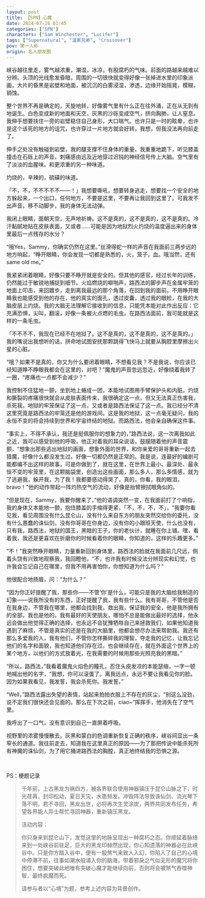```yaml
---
layout: post
title: 【SPN】心魔
date: 2024-07-16 01:45
categories: ["SPN"]
characters: ["Sam Winchester", "Lucifer"]
tags: ["Supernatural", "温家兄弟", "Crossover"]
pov: 第一人称
origin: 名人朋友圈
---
```


峡谷越往里走，雾气越浓重，潮湿，冰凉，有股腐朽的气味。前面的路越来越难以分辨。头顶的光线愈发昏暗，周围的一切很快就变得好像一张掉进水里的印象派画，大片的昏黑是岩壁和地面，被沉沉的白雾浸湿，渗透，边缘开始摇晃，模糊，销蚀。

整个世界不再是确定的，天旋地转，好像雾气里有什么正在往外涌，正在从无到有地诞生。白色变成新的地面和天空，灰黑的沙砾变成空气，挤向胸肺，让人窒息。我伸手想要扶住一旁的岩壁稳住自己身形，大口喘气。也许只是一时的眩晕，也许是这个该死的地方的诅咒，也许穿过一片地方就会好转，我想，但我没法再向前走了。

伸手之处没有触碰到岩壁，我的腿支撑不住身体的重量，我重重地跪下，听见膝盖撞击在石砾上的声音，刺痛感由远及近地穿过迟钝的神经信号传上大脑。空气里有了淡淡的血腥味。和更浓重的另一种味道。

灼烧的，辛辣的，硫磺的味道。

「不，不，不不不不不——！」我想要嘶吼，想要转身逃走，想要找一个安全的地方躲起来，一个出口，任何地方，不要是这里，不要再让我回到这里了。可我发不出声音，移不动脚步，我的身体无法动弹。

我闭上眼睛，面朝天空，无声地祈祷。这不是真的，这不是真的，这不是真的。冷汗黏腻地贴在皮肤表面，又或者……可能是因为地狱烈火灼烧的温度逼出来的身体里最后一点残存的水分？

“哦Yes，Sammy，你确实仍然在这里。”丝滑得蛇一样的声音在我面前三两步远的地方响起，“睁开眼睛，你会发现一切都是熟悉的，火，笼子，血。哦当然，还有same old me。”

我紧紧闭着眼睛，好像只要不睁开就是安全的。但其他的感官，经过长年的训练，仍然能过于敏锐地捕捉到细节。火焰燃烧的噼啪声，路西法的脚步声在金属牢笼的地面上叩击，来回踱步，走到离我最远的那个角落，在回到我的面前。不用睁开眼睛我也能感受到他的存在，他的真实的面孔，透过皮囊，透过我的眼睑，在我的大脑皮层上灼烧。我的大脑无法理解它接收到的信息，只能凭本能对此作出反应：它充满恐惧，尖叫，翻滚，好像一条被火点燃的毛虫。在路西法面前，我可能就是这样的一条毛虫。

「不不不不，我现在已经不在地狱了。这不是真的，这不是真的，这不是真的。」我的嘴说出我想听的话，拼命地试图安抚那颗跳得飞快马上就要从胸腔里摩擦出火星的心脏。

“哦？如果不是真的，你又为什么要闭着眼睛，不想看见我？不是我说，你应该已经知道睁不睁眼我都会在这里的，对吧？”魔鬼的声音忽远忽近，好像绕着我转了一圈，“疼痛也一点都不会减少？”

我控制不住猛地一颤，坐到地上蜷成一团，本能地试图用手臂保护头和内脏。灼烧和撕裂的疼痛很快就会从皮肤表面传来，我很确定这一点，但又无法真正伤害我，杀死我，地狱的牢笼保证了这一点，又或者是路西法保证了这一点。我已经分不清这里究竟是路西法的牢笼还是他的游戏间。这是我的地狱，这一点毫无疑问，我的永恒不变的将会持续到世界和宇宙终结的地狱。而路西法，他会亲自确保这件事。

“事实上，不得不承认，我还是挺佩服你的想象力的，”路西法说，这一次离我如此之近，我可以感受到他的呼吸，他正对着我的耳朵说话，鼓膜随着他的声音震颤，“想象出那些逃出地狱的画面，想象外面的世界，和你亲爱的哥哥重新一起去猎魔，好像什么都没发生过，好像一切都仍然是正常的。我是说，连最好的编剧可能都编不出这样的故事，可是你做到了，就在这里，在世界上最小、最深处、最永恒不变的牢笼里，在这颗脑袋里，创造出这些画面，那么多人，那么多情感，就为了逃避我，躲开我，为了我！我都要感动得哭了，真的，你看，我的眼泪，bravo！”他的动作带起一阵灼热空气的流动，好像是抬臂擦拭眼角似的。

“但是现在，Sammy，我要你醒来了，”他的语调突然一变，在我面前打了个响指，我的身体又本能地一颤，抱住膝盖的手缩得更紧，「不，不，不，不」，“我要你看见我，看见周围没有什么昆仑山，没有什么来自东方的朋友突然交给你的委托，没有什么愚蠢的诛仙剑，没有你哥哥在你身边，没有你的小跟班天使，什么也没有，只有我，路西法，地狱的国王，黑暗的王子，你的老伙计，就睡在你上铺。嘿，看着我，我还是更喜欢在折磨你的时候看着你的眼睛，你知道的，这样的乐趣更多。”

“不！”我突然睁开眼睛，力量重新回到身体里，路西法的脸就在我面前几尺远，侧着头饶有兴致地观察我，我回瞪他，“不，也许我有时候没法分辨现实和幻觉，也许我会忘记自己在哪里，但我不用再害怕你，你想知道为什么吗？”

他很配合地扬眉，问：“为什么？”

“因为你正好提醒了我，那些你——不管‘你’是什么，可能只是我的大脑给我制造的幻象——说我所没有的东西，正好提醒了我，我有些什么。我有哥哥，不管他是否在我身边，不管我在哪里，他都会找到我，救出我，保证我的安全，他是我所拥有的全部，我也是他的。我有最好的天使朋友，哪怕不总是能做出最好的选择，他永远会做出他觉得正确的选择，也永远不会犹豫牺牲自己来拯救我们，如果他知道我遇到了麻烦，不管是真实的还是在我的大脑里，他都会想尽办法来帮助我。我还有那么多爱我的人，我有他们，不管你怎样撕碎我的理智，夺走我的记忆，让我忘记他们的名字和面貌，我也知道他们存在过，也会继续存在，就在外面这个世界上的某个地方，以他们的方式放着光，在我需要的时候用那些光照亮我的黑暗。”

“所以，路西法，”我看着魔鬼火焰色的瞳孔，忍住头皮发凉的本能瑟缩，一字一顿地喊出他的名字，“我想，你可以滚蛋了。离我远点，永远不要让我看见你的脸。因为如果我看见，我发誓，我会杀死你。我发誓。”

“Well，”路西法露出失望的表情，站起来拍拍衣服上不存在的灰尘，“别这么没劲，说不定我们很快还会见面的。那么在下次之前，ciao~”挥挥手，他消失在了空气里。

我呼出了一口气，没有意识到自己一直屏着呼吸。

视野里的浓雾慢慢散去，灰黑和蒙白的色调重新恢复正确的秩序，峡谷间显出一条窄长的通道。我往前走去，知道我在这里真正的原因——为了那把传说中能杀死所有神魔的诛仙剑，为了用它捅进路西法的胸膛，真正地终结我的恐惧之源。

<br>

PS：梗题记录

> 千年前，上古黑龙为祸四方，被各界联合使用神器镇压于昆仑山脉之下，时光荏苒，封印松动，夏日天灾，水患频发，冲毁阵法导致诛仙剑、流光琴下落不明，若不寻回，黑龙出世，必将再次生灵涂炭，两界共同发布任务，希望各界能人异士帮忙寻回神器，重新镇压黑龙。
>
> 活动内容：
>
> 你只身来到昆仑山下，发觉这里的地脉呈现出一种腐朽之态。你顺延着脉络来到一处峡谷前驻足，巨大的黑龙印赫然出现，你心知遗落的神器必在此峡谷中。只是你方踏入谷中，便有一股煞气来致人入幻，你陷入了自己的心境中停滞不前，往事如潮水般涌入你的脑海，带着邪戾之气似无形的魔咒将你困住，想要突破此地唯有突破心魔才能继续向前，否则将会被煞气吞噬神智，最终疯魔而死。
>
> 请参与者以“心境”为题，参考上述内容为背景创作。
